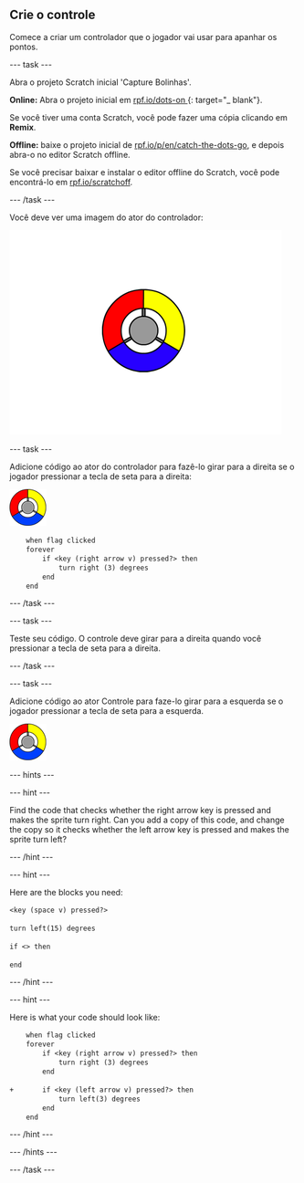 ## Crie o controle

Comece a criar um controlador que o jogador vai usar para apanhar os pontos.

\--- task \---

Abra o projeto Scratch inicial 'Capture Bolinhas'.

**Online:** Abra o projeto inicial em [ rpf.io/dots-on ](http://rpf.io/dots-on){: target="_ blank"}.

Se você tiver uma conta Scratch, você pode fazer uma cópia clicando em **Remix**.

**Offline:** baixe o projeto inicial de [rpf.io/p/en/catch-the-dots-go](http://rpf.io/p/en/catch-the-dots-go), e depois abra-o no editor Scratch offline.

Se você precisar baixar e instalar o editor offline do Scratch, você pode encontrá-lo em [rpf.io/scratchoff](http://rpf.io/scratchoff).

\--- /task \---

Você deve ver uma imagem do ator do controlador:

![captura de tela](images/dots-controller.png)

\--- task \---

Adicione código ao ator do controlador para fazê-lo girar para a direita se o jogador pressionar a tecla de seta para a direita:

![Ator Controle](images/controller-sprite.png)

```blocks3
    when flag clicked
    forever
        if <key (right arrow v) pressed?> then
            turn right (3) degrees
        end
    end
```

\--- /task \---

\--- task \---

Teste seu código. O controle deve girar para a direita quando você pressionar a tecla de seta para a direita.

\--- /task \---

\--- task \---

Adicione código ao ator Controle para faze-lo girar para a esquerda se o jogador pressionar a tecla de seta para a esquerda.

![Ator Controle](images/controller-sprite.png)

\--- hints \---

\--- hint \---

Find the code that checks whether the right arrow key is pressed and makes the sprite turn right. Can you add a copy of this code, and change the copy so it checks whether the left arrow key is pressed and makes the sprite turn left?

\--- /hint \---

\--- hint \---

Here are the blocks you need:

```blocks3
<key (space v) pressed?>

turn left(15) degrees

if <> then

end
```

\--- /hint \---

\--- hint \---

Here is what your code should look like:

```blocks3
    when flag clicked
    forever
        if <key (right arrow v) pressed?> then
            turn right (3) degrees
        end

+       if <key (left arrow v) pressed?> then
            turn left(3) degrees
        end
    end
```

\--- /hint \---

\--- /hints \---

\--- /task \---